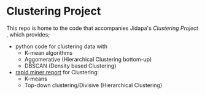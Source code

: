 # Clustering Project

This repo is home to the code that accompanies Jidapa's *Clustering Project* , which provides; 
- python code for clustering data with
  - K-mean algorithms
  - Aggomerative (Hierarchical Clustering bottom-up) 
  - DBSCAN (Density based  Clustering) 
- [rapid miner report]([https://drive.google.com/file/d/1n-Islo_OX2Ijr09WMZmhxFzlv-Of2SO2/view?usp=drive_link]) for Clustering:
  - K-means
  - Top-down clustering/Divisive (Hierarchical Clustering) 

